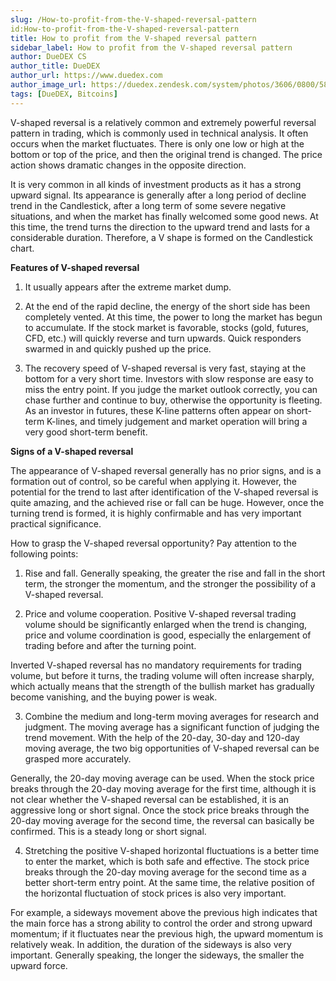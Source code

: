 ```yaml
---
slug: /How-to-profit-from-the-V-shaped-reversal-pattern
id:How-to-profit-from-the-V-shaped-reversal-pattern
title: How to profit from the V-shaped reversal pattern
sidebar_label: How to profit from the V-shaped reversal pattern
author: DueDEX CS
author_title: DueDEX
author_url: https://www.duedex.com
author_image_url: https://duedex.zendesk.com/system/photos/3606/0800/5893/twitter4.png
tags: [DueDEX, Bitcoins]
---
```



V-shaped reversal is a relatively common and extremely powerful reversal pattern in trading, which is commonly used in technical analysis. It often occurs when the market fluctuates. There is only one low or high at the bottom or top of the price, and then the original trend is changed. The price action shows dramatic changes in the opposite direction.

<!--truncate-->

It is very common in all kinds of investment products as it has a strong upward signal. Its appearance is generally after a long period of decline trend in the Candlestick, after a long term of some severe negative situations, and when the market has finally welcomed some good news. At this time, the trend turns the direction to the upward trend and lasts for a considerable duration. Therefore, a V shape is formed on the Candlestick chart.

**Features of V-shaped reversal**

1. It usually appears after the extreme market dump.

2. At the end of the rapid decline, the energy of the short side has been completely vented. At this time, the power to long the market has begun to accumulate. If the stock market is favorable, stocks (gold, futures, CFD, etc.) will quickly reverse and turn upwards. Quick responders swarmed in and quickly pushed up the price.

3. The recovery speed of V-shaped reversal is very fast, staying at the bottom for a very short time. Investors with slow response are easy to miss the entry point. If you judge the market outlook correctly, you can chase further and continue to buy, otherwise the opportunity is fleeting. As an investor in futures, these K-line patterns often appear on short-term K-lines, and timely judgement and market operation will bring a very good short-term benefit.

**Signs of a V-shaped reversal**

The appearance of V-shaped reversal generally has no prior signs, and is a formation out of control, so be careful when applying it. However, the potential for the trend to last after identification of the V-shaped reversal is quite amazing, and the achieved rise or fall can be huge. However, once the turning trend is formed, it is highly confirmable and has very important practical significance.

How to grasp the V-shaped reversal opportunity? Pay attention to the following points:

1. Rise and fall. Generally speaking, the greater the rise and fall in the short term, the stronger the momentum, and the stronger the possibility of a V-shaped reversal.

2. Price and volume cooperation. Positive V-shaped reversal trading volume should be significantly enlarged when the trend is changing, price and volume coordination is good, especially the enlargement of trading before and after the turning point.

Inverted V-shaped reversal has no mandatory requirements for trading volume, but before it turns, the trading volume will often increase sharply, which actually means that the strength of the bullish market has gradually become vanishing, and the buying power is weak.

3. Combine the medium and long-term moving averages for research and judgment. The moving average has a significant function of judging the trend movement. With the help of the 20-day, 30-day and 120-day moving average, the two big opportunities of V-shaped reversal can be grasped more accurately.

Generally, the 20-day moving average can be used. When the stock price breaks through the 20-day moving average for the first time, although it is not clear whether the V-shaped reversal can be established, it is an aggressive long or short signal. Once the stock price breaks through the 20-day moving average for the second time, the reversal can basically be confirmed. This is a steady long or short signal.

4. Stretching the positive V-shaped horizontal fluctuations is a better time to enter the market, which is both safe and effective. The stock price breaks through the 20-day moving average for the second time as a better short-term entry point. At the same time, the relative position of the horizontal fluctuation of stock prices is also very important.

For example, a sideways movement above the previous high indicates that the main force has a strong ability to control the order and strong upward momentum; if it fluctuates near the previous high, the upward momentum is relatively weak. In addition, the duration of the sideways is also very important. Generally speaking, the longer the sideways, the smaller the upward force.
